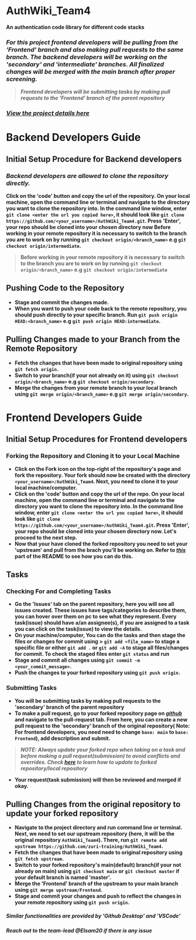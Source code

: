 # AuthWiki_Team4
**An authentication code library for different code stacks**

### *For this project frontend developers will be pulling from the 'Frontend' branch and also making pull requests to the same branch. The backend developers will be working on the 'secondary' and 'intermediate' branches. All finalized changes will be merged with the main branch after proper screening.*

> __*Frontend developers will be submitting tasks by making pull requests to the 'Frontend' branch of the parent repository*__

### *[View the project details here](https://docs.google.com/document/d/1yPG9bqNuddG00Du0-APeh92CwtxtiZn0-qrY121pl5o/edit?usp=sharing)*

# Backend Developers Guide

## Initial Setup Procedure for Backend developers
### *Backend developers are allowed to clone the repository directly.* 
__Click on the 'code' button and copy the url of the repository. On your local machine, open the command line or terminal and navigate to the directory you want to clone the repository into. In the command line window, enter ```git clone <enter the url you copied here>```, it should look like ```git clone https://github.com/<your_username>/AuthWiki_Team4.git```. Press 'Enter', your repo should be cloned into your chosen directory now Before working in your remote repository it is necessary to switch to the branch you are to work on by running ```git checkout origin/<branch_name>``` e.g ```git checkout origin/intermediate```.__

> __Before working in your remote repository it is necessary to switch to the branch you are to work on by running ```git checkout origin/<branch_name>``` e.g ```git checkout origin/intermediate```__
    
## Pushing Code to the Repository
   - __Stage and commit the changes made.__
   - __When you want to push your code back to the remote repository, you should push directly to your specific branch. Run ```git push origin HEAD:<branch_name>``` e.g ```git push origin HEAD:intermediate```.__
   
## Pulling Changes made to your Branch from the Remote Repository
   - __Fetch the changes that have been made to original repository using ```git fetch origin```.__
   - __Switch to your branch(if your not already on it) using ```git checkout origin/<branch_name>``` e.g ```git checkout origin/secondary```.__
   - __Merge the changes from your remote branch to your local branch using ```git merge origin/<branch_name>``` e.g ```git merge origin/secondary```.__

# Frontend Developers Guide

## Initial Setup Procedures for Frontend developers
### Forking the Repository and Cloning it to your Local Machine
  - __Click on the Fork icon on the top-right of the repository's page and fork the repository. Your fork should now be created with the directory ```<your_username>/AuthWiki_Team4```. Next, you need to clone it to your local machine/computer.__
  - __Click on the 'code' button and copy the url of the repo. On your local machine, open the command line or terminal and navigate to the directory you want to clone the repository into. In the command line window, enter ```git clone <enter the url you copied here>```, it should look like ```git clone https://github.com/<your_username>/AuthWiki_Team4.git```. Press 'Enter', your repo should be cloned into your chosen directory now. Let's proceed to the next step.__
  - __Now that your have cloned the forked repository you need to set your 'upstream' and pull from the brach you'll be working on. Refer to *[this](https://github.com/zuri-training/AuthWiki_Team4/edit/Frontend/README.md#alternatively-you-can-do-this-on-your-local-machine-)* part of the README to see how you can do this.__  



## Tasks
### Checking For and Completing Tasks
  - __Go the 'Issues' tab on the parent repository, here you will see all issues created. These issues have tags/categories to describe them, you can hover over them on pc to see what they represent. Every task(issue) should have a/an assignee(s), if you are assigned to a task you can click on the task(issue) to view the details.__
  - __On your machine/computer, You can do the tasks and then stage the files or changes for commit using > ```git add <file_name>``` to stage a specific file or either ```git add .``` or ```git add -A``` to stage all files/changes for commit. To check the staged files enter ```git status``` and run__
  - __Stage and commit all changes using ```git commit -m <your_commit_message>```.__
  - __Push the changes to your forked repository using ```git push origin```.__
 
 
 
### Submitting Tasks
  - __You will be submitting tasks by making pull requests to the 'secondary' branch of the parent repository__
  - __To make a pull request, go to your forked repository page on *[github](http://github.com)* and navigate to the pull-request tab. From here, you can create a new pull request to the 'secondary' branch of the original repository( Note: For frontend developers, you need need to change ```base: main``` to ```base: Frontend```), add description and submit.__
  > __*NOTE: Always update your forked repo when taking on a task and before making a pull request(submission) to avoid conflicts and overrides. Check [here](https://github.com/zuri-training/AuthWiki_Team4/edit/main/README.md#pulling-changes-from-the-original-repository-to-update-your-forked-repository) to learn how to update to forked repository/local repository*__
  - __Your request(task submission) will then be reviewed and merged if okay.__
 
 
 
## Pulling Changes from the original repository to update your forked repository
  - __Navigate to the project directory and run command line or terminal. Next, we need to set our upstream repository (here, it will be the original repository ```AuthWiki_Team4```). There, run ```git remote add upstream https://github.com/zuri-training/AuthWiki_Team4```.__
  - __Fetch the changes that have been made to original repository using ```git fetch upstream```.__
  - __Switch to your forked repository's main(default) branch(if your not already on main) using ```git checkout main``` or ```git checkout master``` if your default branch is named 'master'.__
  - __Merge the 'Frontend' branch of the upstream to your main branch using ```git merge upstream/Frontend```.__
  - __Stage and commit your changes and push to reflect the changes in your remote repository using ```git push origin```.__ 

##### *Similar functionalities are provided by 'Github Desktop' and 'VSCode'*
##### *Reach out to the team-lead @Elsam20 if there is any issue*
